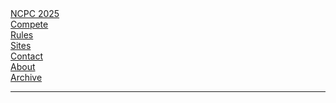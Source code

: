 <div class="navbar-wrapper" markdown="0">
<div class="navbar-link navbar-toggler" onClick="document.getElementById('navbar').classList.toggle('open');">
    <span></span><span></span><span></span>
</div>
<nav id="navbar" class="navbar menu-bar" >
  <a href="/ncpc2025/"><div class="menu-item">NCPC 2025</div></a>
  <a href="/ncpc2025/compete"><div class="menu-item">Compete</div></a>
  <a href="/ncpc2025/compete#rules"><div class="menu-item">Rules</div></a>
  <a href="/ncpc2025/sites"><div class="menu-item">Sites</div></a>
  <a href="/ncpc2025/contact"><div class="menu-item">Contact</div></a>
  <a href="/about"><div class="menu-item">About</div></a>
  <a href="/archive"><div class="menu-item">Archive</div></a>
</nav>
<hr/>
</div>
